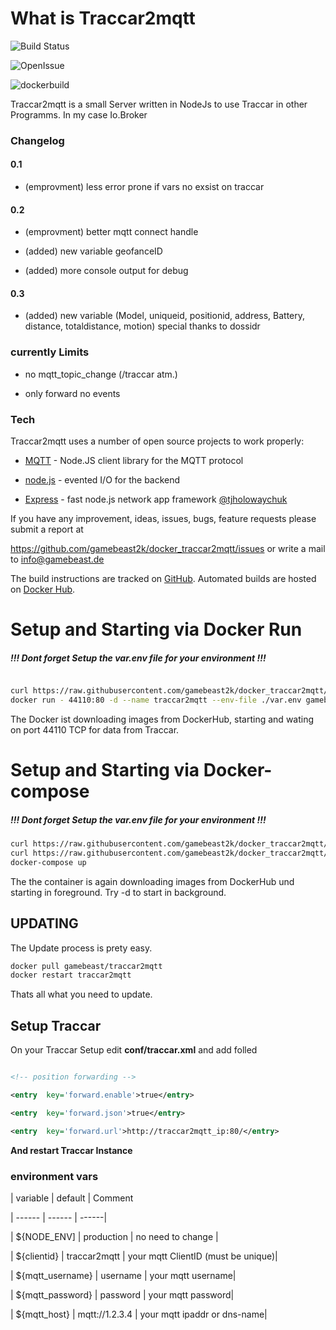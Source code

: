 
# What is Traccar2mqtt

  

![Build Status](https://img.shields.io/github/languages/code-size/gamebeast2k/docker_traccar2mqtt?style=for-the-badge)

![OpenIssue](https://img.shields.io/github/issues/gamebeast2k/docker_traccar2mqtt?style=for-the-badge)

![dockerbuild](https://img.shields.io/docker/cloud/automated/gamebeast/traccar2mqtt?style=for-the-badge)

  

Traccar2mqtt is a small Server written in NodeJs to use Traccar in other Programms. In my case Io.Broker

  

### Changelog

#### 0.1

- (emprovment) less error prone if vars no exsist on traccar

#### 0.2

- (emprovment) better mqtt connect handle

- (added) new variable geofanceID

- (added) more console output for debug

  

#### 0.3

- (added) new variable (Model, uniqueid, positionid, address, Battery, distance, totaldistance, motion) special thanks to dossidr

  

### currently Limits

  

- no mqtt_topic_change (/traccar atm.)

- only forward no events

### Tech

  

Traccar2mqtt uses a number of open source projects to work properly:

  

*  [MQTT](https://www.npmjs.com/package/mqtt) - Node.JS client library for the MQTT protocol

*  [node.js] - evented I/O for the backend

*  [Express] - fast node.js network app framework [@tjholowaychuk]

  

If you have any improvement, ideas, issues, bugs, feature requests please submit a report at

https://github.com/gamebeast2k/docker_traccar2mqtt/issues or write a mail to info@gamebeast.de

  

The build instructions are tracked on [GitHub](https://github.com/gamebeast2k/docker_traccar2mqtt). Automated builds are hosted on [Docker Hub](https://hub.docker.com/r/gamebeast/traccar2mqtt).

  

# Setup and Starting via Docker Run

##### !!! Dont forget Setup the var.env file for your environment !!!
```sh

curl https://raw.githubusercontent.com/gamebeast2k/docker_traccar2mqtt/master/var.env.example --output var.env
docker run - 44110:80 -d --name traccar2mqtt --env-file ./var.env gamebeast/traccar2mqtt
```
The Docker ist downloading images from DockerHub, starting and wating on port 44110 TCP for data from Traccar.

  

# Setup and Starting via Docker-compose
##### !!! Dont forget Setup the var.env file for your environment !!!
```sh
curl https://raw.githubusercontent.com/gamebeast2k/docker_traccar2mqtt/master/var.env.example --output var.env
curl https://raw.githubusercontent.com/gamebeast2k/docker_traccar2mqtt/master/docker-compose.yml --output docker-compose.yml
docker-compose up
```
The the container is again downloading images from DockerHub und starting in foreground. Try -d to start in background.

## UPDATING
The Update process is prety easy.
```sh
docker pull gamebeast/traccar2mqtt
docker restart traccar2mqtt
```
Thats all what you need to update.


## Setup Traccar

On your Traccar Setup edit **conf/traccar.xml** and add folled

``` xml

<!-- position forwarding -->

<entry  key='forward.enable'>true</entry>

<entry  key='forward.json'>true</entry>

<entry  key='forward.url'>http://traccar2mqtt_ip:80/</entry>

```

**And restart Traccar Instance**

### environment vars

  

| variable | default | Comment

| ------ | ------ | ------|

| ${NODE_ENV] | production | no need to change |

| ${clientid} | traccar2mqtt | your mqtt ClientID (must be unique)|

| ${mqtt_username} | username | your mqtt username|

| ${mqtt_password} | password | your mqtt password|

| ${mqtt_host} | mqtt://1.2.3.4 | your mqtt ipaddr or dns-name|

  
  

[express]: <https://expressjs.com/>

[node.js]: <http://nodejs.org>

[@tjholowaychuk]: <http://twitter.com/tjholowaychuk>
